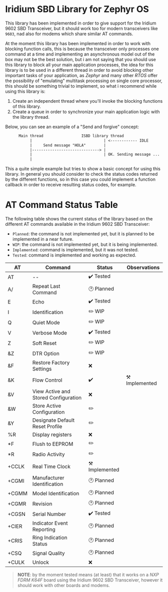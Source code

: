 # Iridium SBD Library for Zephyr OS
This library has been implemented in order to give support for the Iridium 9602 SBD Transceiver, but it should work too for modern transceivers like `9603`, nad also for modems which share similar AT commands.

At the moment this library has been implemented in order to work with blocking function calls, this is because the transceiver only processes one command at a time and implementing an asynchronous model out of the box may not be the best solution, but i am not saying that you should use this library to block all your main application processes, the idea for this library is to be used in a different thread in order to avoid blocking other important tasks of your application, as *Zephyr* and many other *RTOS* offer the possibility of "emulating" multitask processing on single core processor, this should be something trivial to implement, so what i recommend while using this library is:

1. Create an independent thread where you'll invoke the blocking functions of this library.
2. Create a queue in order to synchronize your main application logic with the library thread.

Below, you can see an example of a "Send and forgive" concept:
``` txt
      Main thread                 ISBD library thread 
           |                                | <------------ IDLE
           |     Send message "HOLA"        |
           |------------------------------> |
           |                                | OK. Sending message ...
           |                 
```
This a quite simple example but tries to show a basic concept for using this library. In general you should consider to check the status codes returned by the different functions, so in this case you could implement a function callback in order to receive resulting status codes, for example.



# AT Command Status Table
The following table shows the current status of the library based on the different AT commands available in the Iridium 9602 SBD Transceiver:

- `Planned`: the command is not implemented yet, but it is planned to be implemented in a near future.
- `WIP`: the command is not implemented yet, but it is being implemented.
- `Implemented`: command is implemented, but it was not tested.
- `Tested`: command is implemented and working as expected.

| AT | Command | Status | Observations |
| -- | -- | -- | -- |
| AT | -- | :heavy_check_mark: Tested | |
| A/ | Repeat Last Command | :clock1: Planned | |
| E | Echo | :heavy_check_mark: Tested | |
| I | Identification | :pencil2: WIP | |
| Q | Quiet Mode | :pencil2: WIP | |
| V | Verbose Mode | :heavy_check_mark: Tested | |
| Z | Soft Reset | :pencil2: WIP | |
| &Z | DTR Option | :pencil2: WIP | |
| &F | Restore Factory Settings | :x: | |
| &K | Flow Control | :heavy_check_mark: | :hammer_and_pick: Implemented | |
| &V | View Active and Stored Configuration | :x: | |
| &W | Store Active Configuration | :pencil2: | |
| &Y | Designate Default Reset Profile | :pencil2: | |
| %R | Display registers | :x: | |
| *F | Flush to EEPROM | :pencil2: | |
| *R | Radio Activity | :pencil2: |  |
| +CCLK | Real Time Clock | :hammer_and_pick: Implemented |  |
| +CGMI | Manufacturer Identification | :clock1: Planned |  |
| +CGMM | Model Identification | :clock1: Planned |  |
| +CGMR | Revision | :clock1: Planned |  |
| +CGSN | Serial Number | :heavy_check_mark: Tested |  |
| +CIER | Indicator Event Reporting | :clock1: Planned |  | 
| +CRIS | Ring Indication Status | :clock1: Planned |  |
| +CSQ | Signal Quality | :clock1: Planned |  |
| +CULK | Unlock | :x: |  |


> **NOTE**: by the moment tested means (at least) that it works on a *NXP FDRM K64F* board using the Iridium 9602 SBD Transceiver, however it should work with other boards and modems.